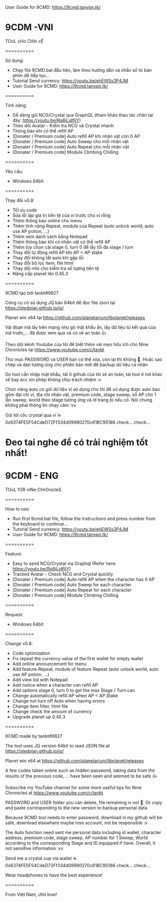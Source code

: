 User Guide for 9CMD: https://9cmd.tanvpn.tk/

# 9CDM -VNI
TOoL cHo CHín cÊ

==========

Sử dụng:
- Chạy file 9CMD.bat đầu tiên, làm theo hướng dẫn và nhấn số từ bàn phím để tiếp tục...
- Tutorial Send currency: https://youtu.be/ehEWSs3P4JM
- User Guide for 9CMD: https://9cmd.tanvpn.tk/

==========

Tính năng:
- Dễ dàng gửi NCG/Crystal qua GraphQL (tham khảo thao tác chân tại đây: https://youtu.be/Rq8iLjdfIjY)
- Theo dõi Avatar - Kiểm tra NCG và Crystal nhanh
- Thông báo khi có thể refill AP
- [Donater / Premium code] Auto refill AP khi nhân vật còn 0 AP
- [Donater / Premium code] Auto Sweep cho mỗi nhân vật
- [Donater / Premium code] Auto Repeat cho mỗi nhân vật
- [Donater / Premium code] Module Climbing Chilling

==========

Yêu cầu:
- Windows 64bit

==========

Thay đổi v0.8:
- Tối ưu code
- Sửa lỗi lặp giá trị tiền tệ của ví trước cho ví rỗng
- Thêm thông báo online cho menu
- Thêm tính năng Repeat, module của Repeat (auto unlock world, auto use AP potion, ...)
- Thêm xem danh sách bằng Notepad
- Thêm thông báo khi có nhân vật có thể refill AP
- Thêm tùy chọn cài stage 0, turn 0 để lấy tối đa stage / turn
- Thay đổi tự động refill AP khi AP < AP stake
- Thay đổi không tắt auto khi gặp lỗi
- Thay đổi bộ lọc item, file html
- Thay đổi nhỏ cho kiểm tra số lượng tiền tệ
- Nâng cấp planet lên 0.45.3

==========

9CMD tạo bởi tanbt#9827

Công cụ có sử dụng JQ bản 64bit để đọc file Json tại https://stedolan.github.io/jq/

Planet win x64 tại https://github.com/planetarium/libplanet/releases

Vài đoạn mã lấy trên mạng như gõ mật khẩu ẩn, lấy dữ liệu từ kết quả của mã trước,... đã được xem qua và có vẻ an toàn 👍

Theo dõi kênh Youtube của tôi để biết thêm vài mẹo hữu ích cho Nine Chronicles tại https://www.youtube.com/c/tanbt

Thư mục PASSWORD và USER bạn có thể xóa, còn lại thì không 🐧. Hoặc sao chép và dán tương ứng cho phiên bản mới để backup dữ liệu cá nhân

Do tool cần nhập mật khẩu, tải ở github của tôi sẽ an toàn, tải tool ở nơi khác về bay acc xin phép không chịu trách nhiệm :v

Chức năng auto có gửi dữ liệu ví sử dụng cho tôi để sử dụng được auto bao gồm đại chỉ ví, địa chỉ nhân vật, premium code, stage sweep, số AP cho 1 lần sweep, world theo stage tương ứng và id trang bị nếu có. Nói chung không phải thông tin nhạy cảm :vv

Gửi tôi cốc crystal qua ví ☕ 0x6374FE5F54CdeD72Ff334d09980270c61BC95186 check... check...

Đeo tai nghe để có trải nghiệm tốt nhất!
==========

# 9CDM - ENG
TOoL fOR nINe CHrOnicleS

==========

How to use:
- Run first 9cmd.bat file, follow the instructions and press number from the keyboard to continue...
- Tutorial Send currency: https://youtu.be/ehEWSs3P4JM
- User Guide for 9CMD: https://9cmd.tanvpn.tk/

==========

Feature:
- Easy to send NCG/Crystal via Graphql (Refer here: https://youtu.be/Rq8iLjdfIjY)
- Tracked Avatar - Check NCG and Crystal quickly
- [Donater / Premium code] Auto refill AP when the character has 0 AP
- [Donater / Premium code] Auto Sweep for each character
- [Donater / Premium code] Auto Repeat for each character
- [Donater / Premium code] Module Climbing Chilling

==========

Request:
- Windows 64bit

==========

Change v0.8:
- Code optimization
- Fix repeat the currency value of the first wallet for empty wallet
- Add online announcement for menu
- Add feature Repeat, module of feature Repeat (auto unlock world, auto use AP potion, ...)
- Add view list with Notepad
- Add notice when a character can refill AP
- Add options stage 0, turn 0 to get the max Stage / Turn can
- Change automatically refill AP when AP < AP Stake
- Change not turn off Auto when having errors
- Change item filter, html file
- Change check the amount of currency
- Upgrade planet up 0.45.3

==========

9CMD made by tanbt#9827

The tool uses JQ version 64bit to read JSON file at https://stedolan.github.io/jq/

Planet win x64 at https://github.com/planetarium/libplanet/releases

A few codes taken online such as hidden password, taking data from the results of the previous code, ... have been seen and seemed to be safe 👍

Subscribe my YouTube channel for some more useful tips for Nine Chronicles at https://www.youtube.com/c/tanbt

PASSWORD and USER folder you can delete, file remaining is not 🐧. Or copy and paste corresponding to the new version to backup personal data

Because 9CMD tool needs to enter password, download in my github will be safe, download elsewhere maybe lose account, not be responsible :v

The Auto function need sent me personal data including id wallet, character address, premium code, stage sweep, AP number for 1 Sweep, World according to the corresponding Stage and ID equipped if have. Overall, it not sensitive information :vv

Send me a crystal cup via wallet ☕ 0x6374FE5F54CdeD72Ff334d09980270c61BC95186 check... check...

Wear headphones to have the best experience!

==========

From Việt Nam, ưhit love!
